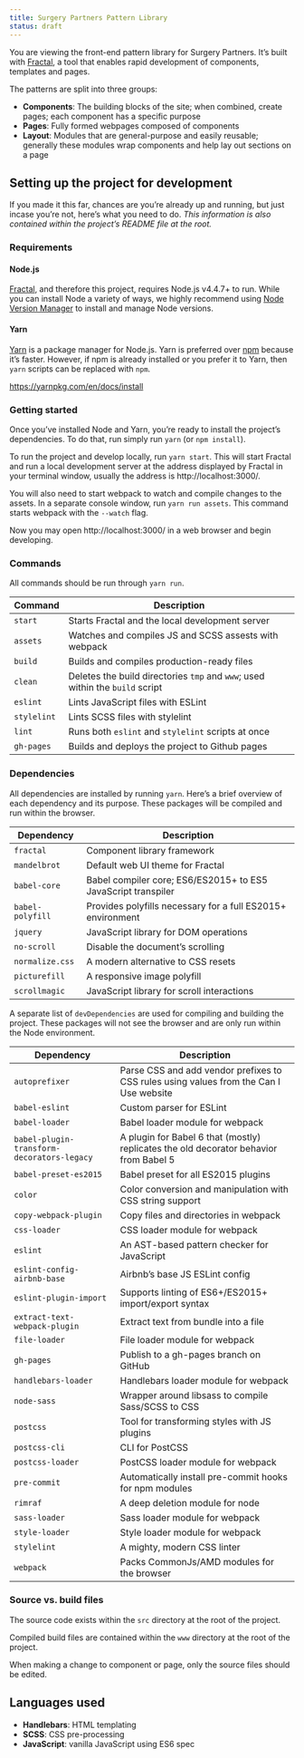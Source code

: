 ```yaml
---
title: Surgery Partners Pattern Library
status: draft
---
```

You are viewing the front-end pattern library for Surgery Partners. It’s built with [Fractal](http://fractal.build), a tool that enables rapid development of components, templates and pages.

The patterns are split into three groups:

* **Components**: The building blocks of the site; when combined, create pages; each component has a specific purpose
* **Pages**: Fully formed webpages composed of components
* **Layout**: Modules that are general-purpose and easily reusable; generally these modules wrap components and help lay out sections on a page  

## Setting up the project for development

If you made it this far, chances are you’re already up and running, but just incase you’re not, here’s what you need to do. *This information is also contained within the project’s README file at the root.*

### Requirements

#### Node.js

[Fractal](http://fractal.build/), and therefore this project, requires Node.js v4.4.7+ to run. While you can install Node a variety of ways, we highly recommend using [Node Version Manager](https://github.com/creationix/nvm) to install and manage Node versions.

#### Yarn

[Yarn](https://yarnpkg.com/en/) is a package manager for Node.js. Yarn is preferred over [npm](https://www.npmjs.com/) because it’s faster. However, if npm is already installed or you prefer it to Yarn, then `yarn` scripts can be replaced with `npm`.

https://yarnpkg.com/en/docs/install

### Getting started

Once you’ve installed Node and Yarn, you’re ready to install the project’s dependencies. To do that, run simply run `yarn` (or `npm install`).

To run the project and develop locally, run  `yarn start`. This will start Fractal and run a local development server at the address displayed by Fractal in your terminal window, usually the address is http://localhost:3000/.

You will also need to start webpack to watch and compile changes to the assets. In a separate console window, run `yarn run assets`. This command starts webpack with the `--watch` flag.

Now you may open http://localhost:3000/ in a web browser and begin developing.

### Commands

All commands should be run through `yarn run`.

| Command | Description |
| ------- | ----------- |
| `start`| Starts Fractal and the local development server |
| `assets`| Watches and compiles JS and SCSS assests with webpack |
| `build`| Builds and compiles production-ready files |
| `clean`| Deletes the build directories `tmp` and `www`; used within the `build` script |
| `eslint`| Lints JavaScript files with ESLint |
| `stylelint`| Lints SCSS files with stylelint |
| `lint`| Runs both `eslint` and `stylelint` scripts at once |
| `gh-pages`| Builds and deploys the project to Github pages |

### Dependencies

All dependencies are installed by running `yarn`. Here’s a brief overview of each dependency and its purpose. These packages will be compiled and run within the browser.

| Dependency | Description |
| ---------- | ----------- |
| `fractal` | Component library framework |
| `mandelbrot` | Default web UI theme for Fractal |
| `babel-core` | Babel compiler core; ES6/ES2015+ to ES5 JavaScript transpiler |
| `babel-polyfill` | Provides polyfills necessary for a full ES2015+ environment |
| `jquery` | JavaScript library for DOM operations |
| `no-scroll` | Disable the document’s scrolling |
| `normalize.css` | A modern alternative to CSS resets |
| `picturefill` | A responsive image polyfill |
| `scrollmagic` | JavaScript library for scroll interactions |

A separate list of `devDependencies` are used for compiling and building the project. These packages will not see the browser and are only run within the Node environment.

| Dependency | Description |
| ---------- | ----------- |
| `autoprefixer` | Parse CSS and add vendor prefixes to CSS rules using values from the Can I Use website |
| `babel-eslint` | Custom parser for ESLint |
| `babel-loader` | Babel loader module for webpack |
| `babel-plugin-transform-decorators-legacy` | A plugin for Babel 6 that (mostly) replicates the old decorator behavior from Babel 5 |
| `babel-preset-es2015` | Babel preset for all ES2015 plugins |
| `color` | Color conversion and manipulation with CSS string support |
| `copy-webpack-plugin` | Copy files and directories in webpack |
| `css-loader` | CSS loader module for webpack |
| `eslint` | An AST-based pattern checker for JavaScript |
| `eslint-config-airbnb-base` | Airbnb’s base JS ESLint config |
| `eslint-plugin-import` | Supports linting of ES6+/ES2015+ import/export syntax |
| `extract-text-webpack-plugin` | Extract text from bundle into a file |
| `file-loader` | File loader module for webpack |
| `gh-pages` | Publish to a gh-pages branch on GitHub |
| `handlebars-loader` | Handlebars loader module for webpack |
| `node-sass` | Wrapper around libsass to compile Sass/SCSS to CSS |
| `postcss` | Tool for transforming styles with JS plugins |
| `postcss-cli` | CLI for PostCSS |
| `postcss-loader` | PostCSS loader module for webpack |
| `pre-commit` | Automatically install pre-commit hooks for npm modules |
| `rimraf` | A deep deletion module for node |
| `sass-loader` | Sass loader module for webpack |
| `style-loader` | Style loader module for webpack |
| `stylelint` | A mighty, modern CSS linter |
| `webpack` | Packs CommonJs/AMD modules for the browser |

### Source vs. build files

The source code exists within the `src` directory at the root of the project.

Compiled build files are contained within the `www` directory at the root of the project.

When making a change to component or page, only the source files should be edited.

## Languages used

* **Handlebars**: HTML templating
* **SCSS**: CSS pre-processing
* **JavaScript**: vanilla JavaScript using ES6 spec
